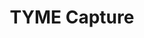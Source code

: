 ---
hackday: "17-manchester"
title: "TYME Capture"
summary: "There are currently 850,000 people with dementia in the UK. Care for patients with dementia costs a total of over 26 billion per year. Dementia represents a significant loss of quality of life for those suffering from the disease but also for their loved ones. A key to reducing the negative impact of this progressive disease is through early detection. This would allow medication to be given in order to slow down disease progression, ensure adequate, timely care for those who need it and support for their loved ones."
team:
  - "@Salma_Khatun100"
  - "@PhilReedData"
  - "@MartaDenkiewicz"
  - "Chiragg Thakrar"
  - "@Chippychigz"
  - "@SaffronSheriff"
links:
  - website: "https://xd.adobe.com/view/2da3aef2-4f5c-46b7-bc44-a81b02961a6c/"
---